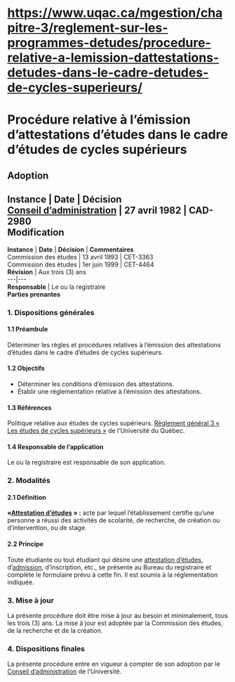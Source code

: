 # https://www.uqac.ca/mgestion/chapitre-3/reglement-sur-les-programmes-detudes/procedure-relative-a-lemission-dattestations-detudes-dans-le-cadre-detudes-de-cycles-superieurs/

# Procédure relative à l’émission d’attestations d’études dans le cadre d’études de cycles supérieurs
**Adoption**  
---  
**Instance** | **Date** | **Décision**  
[Conseil d’administration](https://www.uqac.ca/mgestion/chapitre-3/reglement-sur-les-programmes-detudes/procedure-relative-a-lemission-dattestations-detudes-dans-le-cadre-detudes-de-cycles-superieurs/<https:/www.uqac.ca/mgestion/lexique/conseil-dadministration/>) | 27 avril 1982 | CAD-2980   
**Modification**  
---  
**Instance** | **Date** | **Décision** | **Commentaires**  
Commission des études | 13 avril 1993 | CET-3363  
Commission des études | 1er juin 1999 | CET-4464  
**Révision** | Aux trois (3) ans  
---|---  
**Responsable** | Le ou la registraire  
**Parties prenantes**  
### 1. Dispositions générales
#### 1.1 Préambule
Déterminer les règles et procédures relatives à l’émission des attestations d’études dans le cadre d’études de cycles supérieurs.
#### 1.2 Objectifs
  * Déterminer les conditions d’émission des attestations.
  * Établir une réglementation relative à l’émission des attestations.


#### 1.3 Références
Politique relative aux études de cycles supérieurs.
[Règlement général 3 « Les études de cycles supérieurs »](https://www.uqac.ca/mgestion/chapitre-3/reglement-sur-les-programmes-detudes/procedure-relative-a-lemission-dattestations-detudes-dans-le-cadre-detudes-de-cycles-superieurs/<https:/reseau.uquebec.ca/system/files/documents/reglement-general-3-uq-202306.pdf>) de l’Université du Québec.
#### 1.4 Responsable de l’application
Le ou la registraire est responsable de son application.
### 2. Modalités
#### 2.1 Définition
**«[Attestation d’études](https://www.uqac.ca/mgestion/chapitre-3/reglement-sur-les-programmes-detudes/procedure-relative-a-lemission-dattestations-detudes-dans-le-cadre-detudes-de-cycles-superieurs/<https:/www.uqac.ca/mgestion/lexique/attestation-detudes/>) » :** acte par lequel l’établissement certifie qu’une personne a réussi des activités de scolarité, de recherche, de création ou d’intervention, ou de stage.
#### 2.2 Principe
Toute étudiante ou tout étudiant qui désire une [attestation d’études](https://www.uqac.ca/mgestion/chapitre-3/reglement-sur-les-programmes-detudes/procedure-relative-a-lemission-dattestations-detudes-dans-le-cadre-detudes-de-cycles-superieurs/<https:/www.uqac.ca/mgestion/lexique/attestation-detudes/>), d’[admission](https://www.uqac.ca/mgestion/chapitre-3/reglement-sur-les-programmes-detudes/procedure-relative-a-lemission-dattestations-detudes-dans-le-cadre-detudes-de-cycles-superieurs/<https:/www.uqac.ca/mgestion/lexique/admission/>), d’inscription, etc., se présente au Bureau du registraire et complète le formulaire prévu à cette fin. Il est soumis à la réglementation indiquée.
### 3. Mise à jour
La présente procédure doit être mise à jour au besoin et minimalement, tous les trois (3) ans. La mise à jour est adoptée par la Commission des études, de la recherche et de la création.
### 4. Dispositions finales
La présente procédure entre en vigueur à compter de son adoption par le [Conseil d’administration](https://www.uqac.ca/mgestion/chapitre-3/reglement-sur-les-programmes-detudes/procedure-relative-a-lemission-dattestations-detudes-dans-le-cadre-detudes-de-cycles-superieurs/<https:/www.uqac.ca/mgestion/lexique/conseil-dadministration/>) de l’Université.
